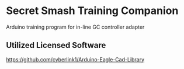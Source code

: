 # Secret Smash Training Companion
Arduino training program for in-line GC controller adapter

## Utilized Licensed Software
https://github.com/cyberlink1/Arduino-Eagle-Cad-Library
